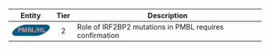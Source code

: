 |Entity|Tier|Description              |
|:----:|:----:|------------------------------|
|![PMBL](images/icons/PMBL_tier2.png) | 2 | Role of IRF2BP2 mutations in PMBL requires confirmation|
